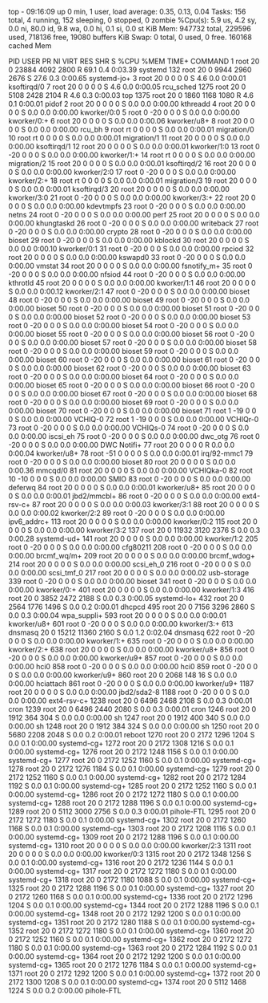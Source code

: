 top - 09:16:09 up 0 min,  1 user,  load average: 0.35, 0.13, 0.04
Tasks: 156 total,   4 running, 152 sleeping,   0 stopped,   0 zombie
%Cpu(s):  5.9 us,  4.2 sy,  0.0 ni, 80.0 id,  9.8 wa,  0.0 hi,  0.1 si,  0.0 st
KiB Mem:    947732 total,   229596 used,   718136 free,    19080 buffers
KiB Swap:        0 total,        0 used,        0 free.   160168 cached Mem

  PID USER      PR  NI    VIRT    RES    SHR S  %CPU %MEM     TIME+ COMMAND
    1 root      20   0   23884   4092   2800 R  69.1  0.4   0:03.39 systemd
  132 root      20   0    9944   2960   2676 S  27.6  0.3   0:00.65 systemd-jo+
    3 root      20   0       0      0      0 S   4.6  0.0   0:00.01 ksoftirqd/0
    7 root      20   0       0      0      0 S   4.6  0.0   0:00.05 rcu_sched
 1275 root      20   0    5108   2428   2104 R   4.6  0.3   0:00.03 top
 1375 root      20   0    1860   1168   1080 R   4.6  0.1   0:00.01 pidof
    2 root      20   0       0      0      0 S   0.0  0.0   0:00.00 kthreadd
    4 root      20   0       0      0      0 S   0.0  0.0   0:00.00 kworker/0:0
    5 root       0 -20       0      0      0 S   0.0  0.0   0:00.00 kworker/0:+
    6 root      20   0       0      0      0 S   0.0  0.0   0:00.06 kworker/u8+
    8 root      20   0       0      0      0 S   0.0  0.0   0:00.00 rcu_bh
    9 root      rt   0       0      0      0 S   0.0  0.0   0:00.01 migration/0
   10 root      rt   0       0      0      0 S   0.0  0.0   0:00.01 migration/1
   11 root      20   0       0      0      0 S   0.0  0.0   0:00.00 ksoftirqd/1
   12 root      20   0       0      0      0 S   0.0  0.0   0:00.01 kworker/1:0
   13 root       0 -20       0      0      0 S   0.0  0.0   0:00.00 kworker/1:+
   14 root      rt   0       0      0      0 S   0.0  0.0   0:00.00 migration/2
   15 root      20   0       0      0      0 S   0.0  0.0   0:00.01 ksoftirqd/2
   16 root      20   0       0      0      0 S   0.0  0.0   0:00.00 kworker/2:0
   17 root       0 -20       0      0      0 S   0.0  0.0   0:00.00 kworker/2:+
   18 root      rt   0       0      0      0 S   0.0  0.0   0:00.01 migration/3
   19 root      20   0       0      0      0 S   0.0  0.0   0:00.01 ksoftirqd/3
   20 root      20   0       0      0      0 S   0.0  0.0   0:00.00 kworker/3:0
   21 root       0 -20       0      0      0 S   0.0  0.0   0:00.00 kworker/3:+
   22 root      20   0       0      0      0 S   0.0  0.0   0:00.00 kdevtmpfs
   23 root       0 -20       0      0      0 S   0.0  0.0   0:00.00 netns
   24 root       0 -20       0      0      0 S   0.0  0.0   0:00.00 perf
   25 root      20   0       0      0      0 S   0.0  0.0   0:00.00 khungtaskd
   26 root       0 -20       0      0      0 S   0.0  0.0   0:00.00 writeback
   27 root       0 -20       0      0      0 S   0.0  0.0   0:00.00 crypto
   28 root       0 -20       0      0      0 S   0.0  0.0   0:00.00 bioset
   29 root       0 -20       0      0      0 S   0.0  0.0   0:00.00 kblockd
   30 root      20   0       0      0      0 S   0.0  0.0   0:00.10 kworker/0:1
   31 root       0 -20       0      0      0 S   0.0  0.0   0:00.00 rpciod
   32 root      20   0       0      0      0 S   0.0  0.0   0:00.00 kswapd0
   33 root       0 -20       0      0      0 S   0.0  0.0   0:00.00 vmstat
   34 root      20   0       0      0      0 S   0.0  0.0   0:00.00 fsnotify_m+
   35 root       0 -20       0      0      0 S   0.0  0.0   0:00.00 nfsiod
   44 root       0 -20       0      0      0 S   0.0  0.0   0:00.00 kthrotld
   45 root      20   0       0      0      0 S   0.0  0.0   0:00.00 kworker/1:1
   46 root      20   0       0      0      0 S   0.0  0.0   0:00.12 kworker/2:1
   47 root       0 -20       0      0      0 S   0.0  0.0   0:00.00 bioset
   48 root       0 -20       0      0      0 S   0.0  0.0   0:00.00 bioset
   49 root       0 -20       0      0      0 S   0.0  0.0   0:00.00 bioset
   50 root       0 -20       0      0      0 S   0.0  0.0   0:00.00 bioset
   51 root       0 -20       0      0      0 S   0.0  0.0   0:00.00 bioset
   52 root       0 -20       0      0      0 S   0.0  0.0   0:00.00 bioset
   53 root       0 -20       0      0      0 S   0.0  0.0   0:00.00 bioset
   54 root       0 -20       0      0      0 S   0.0  0.0   0:00.00 bioset
   55 root       0 -20       0      0      0 S   0.0  0.0   0:00.00 bioset
   56 root       0 -20       0      0      0 S   0.0  0.0   0:00.00 bioset
   57 root       0 -20       0      0      0 S   0.0  0.0   0:00.00 bioset
   58 root       0 -20       0      0      0 S   0.0  0.0   0:00.00 bioset
   59 root       0 -20       0      0      0 S   0.0  0.0   0:00.00 bioset
   60 root       0 -20       0      0      0 S   0.0  0.0   0:00.00 bioset
   61 root       0 -20       0      0      0 S   0.0  0.0   0:00.00 bioset
   62 root       0 -20       0      0      0 S   0.0  0.0   0:00.00 bioset
   63 root       0 -20       0      0      0 S   0.0  0.0   0:00.00 bioset
   64 root       0 -20       0      0      0 S   0.0  0.0   0:00.00 bioset
   65 root       0 -20       0      0      0 S   0.0  0.0   0:00.00 bioset
   66 root       0 -20       0      0      0 S   0.0  0.0   0:00.00 bioset
   67 root       0 -20       0      0      0 S   0.0  0.0   0:00.00 bioset
   68 root       0 -20       0      0      0 S   0.0  0.0   0:00.00 bioset
   69 root       0 -20       0      0      0 S   0.0  0.0   0:00.00 bioset
   70 root       0 -20       0      0      0 S   0.0  0.0   0:00.00 bioset
   71 root       1 -19       0      0      0 S   0.0  0.0   0:00.00 VCHIQ-0
   72 root       1 -19       0      0      0 S   0.0  0.0   0:00.00 VCHIQr-0
   73 root       0 -20       0      0      0 S   0.0  0.0   0:00.00 VCHIQs-0
   74 root       0 -20       0      0      0 S   0.0  0.0   0:00.00 iscsi_eh
   75 root       0 -20       0      0      0 S   0.0  0.0   0:00.00 dwc_otg
   76 root       0 -20       0      0      0 S   0.0  0.0   0:00.00 DWC Notifi+
   77 root      20   0       0      0      0 R   0.0  0.0   0:00.04 kworker/u8+
   78 root     -51   0       0      0      0 S   0.0  0.0   0:00.01 irq/92-mmc1
   79 root       0 -20       0      0      0 S   0.0  0.0   0:00.00 bioset
   80 root      20   0       0      0      0 S   0.0  0.0   0:00.36 mmcqd/0
   81 root      20   0       0      0      0 S   0.0  0.0   0:00.00 VCHIQka-0
   82 root      10 -10       0      0      0 S   0.0  0.0   0:00.00 SMIO
   83 root       0 -20       0      0      0 S   0.0  0.0   0:00.00 deferwq
   84 root      20   0       0      0      0 S   0.0  0.0   0:00.01 kworker/u8+
   85 root      20   0       0      0      0 S   0.0  0.0   0:00.01 jbd2/mmcbl+
   86 root       0 -20       0      0      0 S   0.0  0.0   0:00.00 ext4-rsv-c+
   87 root      20   0       0      0      0 S   0.0  0.0   0:00.03 kworker/3:1
   88 root      20   0       0      0      0 S   0.0  0.0   0:00.02 kworker/2:2
   89 root       0 -20       0      0      0 S   0.0  0.0   0:00.00 ipv6_addrc+
  113 root      20   0       0      0      0 S   0.0  0.0   0:00.00 kworker/0:2
  115 root      20   0       0      0      0 S   0.0  0.0   0:00.00 kworker/3:2
  137 root      20   0   11932   3120   2376 S   0.0  0.3   0:00.28 systemd-ud+
  141 root      20   0       0      0      0 S   0.0  0.0   0:00.00 kworker/1:2
  205 root       0 -20       0      0      0 S   0.0  0.0   0:00.00 cfg80211
  208 root       0 -20       0      0      0 S   0.0  0.0   0:00.00 brcmf_wq/m+
  209 root      20   0       0      0      0 S   0.0  0.0   0:00.00 brcmf_wdog+
  214 root      20   0       0      0      0 S   0.0  0.0   0:00.00 scsi_eh_0
  216 root       0 -20       0      0      0 S   0.0  0.0   0:00.00 scsi_tmf_0
  217 root      20   0       0      0      0 S   0.0  0.0   0:00.02 usb-storage
  339 root       0 -20       0      0      0 S   0.0  0.0   0:00.00 bioset
  341 root       0 -20       0      0      0 S   0.0  0.0   0:00.00 kworker/0:+
  401 root      20   0       0      0      0 S   0.0  0.0   0:00.00 kworker/1:3
  416 root      20   0    3852   2472   2188 S   0.0  0.3   0:00.05 systemd-lo+
  432 root      20   0    2564   1776   1496 S   0.0  0.2   0:00.01 dhcpcd
  495 root      20   0    7156   3296   2860 S   0.0  0.3   0:00.04 wpa_suppli+
  593 root      20   0       0      0      0 S   0.0  0.0   0:00.01 kworker/u8+
  601 root       0 -20       0      0      0 S   0.0  0.0   0:00.00 kworker/3:+
  613 dnsmasq   20   0   15212  11360   2160 S   0.0  1.2   0:02.04 dnsmasq
  622 root       0 -20       0      0      0 S   0.0  0.0   0:00.00 kworker/1:+
  635 root       0 -20       0      0      0 S   0.0  0.0   0:00.00 kworker/2:+
  638 root      20   0       0      0      0 S   0.0  0.0   0:00.00 kworker/u8+
  856 root       0 -20       0      0      0 S   0.0  0.0   0:00.00 kworker/u9+
  857 root       0 -20       0      0      0 S   0.0  0.0   0:00.00 hci0
  858 root       0 -20       0      0      0 S   0.0  0.0   0:00.00 hci0
  859 root       0 -20       0      0      0 S   0.0  0.0   0:00.00 kworker/u9+
  860 root      20   0    2068    148     16 S   0.0  0.0   0:00.00 hciattach
  861 root       0 -20       0      0      0 S   0.0  0.0   0:00.00 kworker/u9+
 1187 root      20   0       0      0      0 S   0.0  0.0   0:00.00 jbd2/sda2-8
 1188 root       0 -20       0      0      0 S   0.0  0.0   0:00.00 ext4-rsv-c+
 1238 root      20   0    6496   2468   2108 S   0.0  0.3   0:00.01 cron
 1239 root      20   0    6496   2440   2080 S   0.0  0.3   0:00.01 cron
 1246 root      20   0    1912    364    304 S   0.0  0.0   0:00.00 sh
 1247 root      20   0    1912    400    340 S   0.0  0.0   0:00.00 sh
 1248 root      20   0    1912    384    324 S   0.0  0.0   0:00.00 sh
 1250 root      20   0    5680   2208   2048 S   0.0  0.2   0:00.01 reboot
 1270 root      20   0    2172   1296   1204 S   0.0  0.1   0:00.00 systemd-cg+
 1272 root      20   0    2172   1308   1216 S   0.0  0.1   0:00.00 systemd-cg+
 1276 root      20   0    2172   1248   1156 S   0.0  0.1   0:00.00 systemd-cg+
 1277 root      20   0    2172   1252   1160 S   0.0  0.1   0:00.00 systemd-cg+
 1278 root      20   0    2172   1276   1184 S   0.0  0.1   0:00.00 systemd-cg+
 1279 root      20   0    2172   1252   1160 S   0.0  0.1   0:00.00 systemd-cg+
 1282 root      20   0    2172   1284   1192 S   0.0  0.1   0:00.00 systemd-cg+
 1285 root      20   0    2172   1252   1160 S   0.0  0.1   0:00.00 systemd-cg+
 1286 root      20   0    2172   1272   1180 S   0.0  0.1   0:00.00 systemd-cg+
 1288 root      20   0    2172   1288   1196 S   0.0  0.1   0:00.00 systemd-cg+
 1289 root      20   0    5112   3000   2756 S   0.0  0.3   0:00.01 pihole-FTL
 1295 root      20   0    2172   1272   1180 S   0.0  0.1   0:00.00 systemd-cg+
 1302 root      20   0    2172   1260   1168 S   0.0  0.1   0:00.00 systemd-cg+
 1303 root      20   0    2172   1208   1116 S   0.0  0.1   0:00.00 systemd-cg+
 1309 root      20   0    2172   1288   1196 S   0.0  0.1   0:00.00 systemd-cg+
 1310 root      20   0       0      0      0 S   0.0  0.0   0:00.00 kworker/2:3
 1311 root      20   0       0      0      0 S   0.0  0.0   0:00.00 kworker/0:3
 1315 root      20   0    2172   1348   1256 S   0.0  0.1   0:00.00 systemd-cg+
 1316 root      20   0    2172   1236   1144 S   0.0  0.1   0:00.00 systemd-cg+
 1317 root      20   0    2172   1272   1180 S   0.0  0.1   0:00.00 systemd-cg+
 1318 root      20   0    2172   1180   1088 S   0.0  0.1   0:00.00 systemd-cg+
 1325 root      20   0    2172   1288   1196 S   0.0  0.1   0:00.00 systemd-cg+
 1327 root      20   0    2172   1260   1168 S   0.0  0.1   0:00.00 systemd-cg+
 1336 root      20   0    2172   1296   1204 S   0.0  0.1   0:00.00 systemd-cg+
 1344 root      20   0    2172   1288   1196 S   0.0  0.1   0:00.00 systemd-cg+
 1348 root      20   0    2172   1292   1200 S   0.0  0.1   0:00.00 systemd-cg+
 1351 root      20   0    2172   1280   1188 S   0.0  0.1   0:00.00 systemd-cg+
 1352 root      20   0    2172   1272   1180 S   0.0  0.1   0:00.00 systemd-cg+
 1360 root      20   0    2172   1252   1160 S   0.0  0.1   0:00.00 systemd-cg+
 1362 root      20   0    2172   1272   1180 S   0.0  0.1   0:00.00 systemd-cg+
 1363 root      20   0    2172   1284   1192 S   0.0  0.1   0:00.00 systemd-cg+
 1364 root      20   0    2172   1292   1200 S   0.0  0.1   0:00.00 systemd-cg+
 1365 root      20   0    2172   1276   1184 S   0.0  0.1   0:00.00 systemd-cg+
 1371 root      20   0    2172   1292   1200 S   0.0  0.1   0:00.00 systemd-cg+
 1372 root      20   0    2172   1300   1208 S   0.0  0.1   0:00.00 systemd-cg+
 1374 root      20   0    5112   1468   1224 S   0.0  0.2   0:00.00 pihole-FTL
